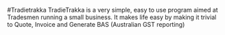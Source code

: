 #Tradietrakka
TradieTrakka is a very simple, easy to use program aimed at Tradesmen running a small business. It makes life easy by making it trivial to Quote, Invoice and Generate BAS (Australian GST reporting)
